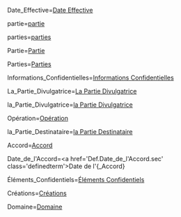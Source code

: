 Date_Effective=<a href='#Def.Date_Effective.sec' class='definedterm'>Date Effective</a>

partie=<a href='#Def.Partie.sec' class='definedterm'>partie</a>

parties=<a href='#Def.Partie.sec' class='definedterm'>parties</a>

Partie=<a href="#Def.Partie.sec" class="definedterm">Partie</a>

Parties=<a href="#Def.Partie.sec" class="definedterm">Parties</a>

Informations_Confidentielles=<a href='#Def.Information_Confidentielle.sec' class='definedterm'>Informations Confidentielles</a>

La_Partie_Divulgatrice=<a href='#Def.la_Partie_Divulgatrice.sec' class='definedterm'>La Partie Divulgatrice</a>

la_Partie_Divulgatrice=<a href='#Def.la_Partie_Divulgatrice.sec' class='definedterm'>la Partie Divulgatrice</a>

Opération=<a href='#Def.Opération.sec' class='definedterm'>Opération</a>

la_Partie_Destinataire=<a href='#Def.la_Partie_Destinataire.sec' class='definedterm'>la Partie Destinataire</a>

Accord=<a href='#Def.Accord.sec' class='definedterm'>Accord</a>

Date_de_l'Accord=<a href='Def.Date_de_l'Accord.sec' class='definedterm'>Date de l'{_Accord}</a>

Éléments_Confidentiels=<a href='#Def.Éléments_Confidentiels.sec' class='definedterm'>Éléments Confidentiels</a>

Créations=<a href='#Def.Créations.sec' class='definedterm'>Créations</a>

Domaine=<a href='#Def.Domaine.sec' class='definedterm'>Domaine</a>